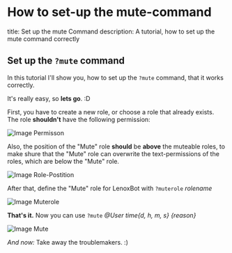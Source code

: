 # How to set-up the mute-command

title: Set up the mute Command description: A tutorial, how to set up the mute command correctly

## Set up the `?mute` command

In this tutorial I'll show you, how to set up the `?mute` command, that it works correctly.

It's really easy, so **lets go**. :D

First, you have to create a new role, or choose a role that already exists. The role **shouldn't** have the following permission:

![Image Permisson](https://i.imgur.com/Nr0TfQk.png)

Also, the position of the "Mute" role **should** be **above** the muteable roles, to make shure that the "Mute" role can overwrite the text-permissions of the roles, which are below the "Mute" role.

![Image Role-Postition](https://i.imgur.com/yBvWJ5N.png)

After that, define the "Mute" role for LenoxBot with `?muterole` _rolename_

![Image Muterole](https://i.imgur.com/dJ0wFZS.png)

**That's it.** Now you can use `?mute` _@User time{d, h, m, s} {reason}_

![Image Mute](https://i.imgur.com/mHJdqrR.png)

_And now:_ Take away the troublemakers. :\)

